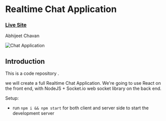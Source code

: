 # Realtime Chat Application

### [Live Site](https://realtime-chat-application.netlify.com)

Abhijeet Chavan


![Chat Application](https://i.ytimg.com/vi/ZwFA3YMfkoc/maxresdefault.jpg)

## Introduction
This is a code repository . 

we will create a full Realtime Chat Application. We're going to use  React on the front end, with NodeJS + Socket.io web socket library on the back end. 




Setup:
- run ```npm i && npm start``` for both client and server side to start the development server
